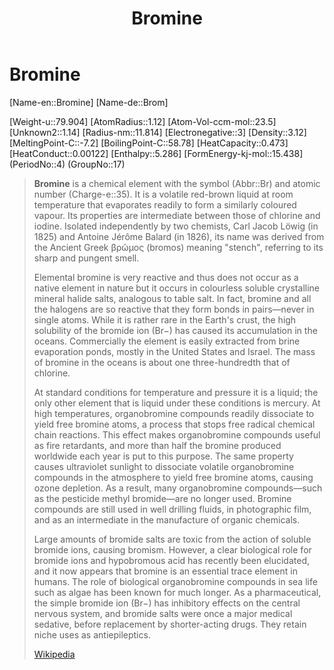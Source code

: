 ﻿---
title: "Bromine"
type: Element
GroupName: Group-17-Halogene
SpocWebEntityId: 21933
---

# Bromine

[Name-en::Bromine]
[Name-de::Brom]

[Weight-u::79.904]
[AtomRadius::1.12]
[Atom-Vol-ccm-mol::23.5]
[Unknown2::1.14]
[Radius-nm::11.814]
[Electronegative::3]
[Density::3.12]
[MeltingPoint-C::-7.2]
[BoilingPoint-C::58.78]
[HeatCapacity::0.473]
[HeatConduct::0.00122]
[Enthalpy::5.286]
[FormEnergy-kj-mol::15.438]
(PeriodNo::4)
(GroupNo::17)


> **Bromine** is a chemical element with the symbol (Abbr::Br) and atomic number (Charge-e::35). It is a volatile red-brown liquid at room temperature that evaporates readily to form a similarly coloured vapour. Its properties are intermediate between those of chlorine and iodine. Isolated independently by two chemists, Carl Jacob Löwig (in 1825) and Antoine Jérôme Balard (in 1826), its name was derived from the Ancient Greek βρῶμος (bromos) meaning "stench", referring to its sharp and pungent smell.
>
> Elemental bromine is very reactive and thus does not occur as a native element in nature but it occurs in colourless soluble crystalline mineral halide salts, analogous to table salt. In fact, bromine and all the halogens are so reactive that they form bonds in pairs—never in single atoms. While it is rather rare in the Earth's crust, the high solubility of the bromide ion (Br−) has caused its accumulation in the oceans. Commercially the element is easily extracted from brine evaporation ponds, mostly in the United States and Israel. The mass of bromine in the oceans is about one three-hundredth that of chlorine.
>
> At standard conditions for temperature and pressure it is a liquid; the only other element that is liquid under these conditions is mercury. At high temperatures, organobromine compounds readily dissociate to yield free bromine atoms, a process that stops free radical chemical chain reactions. This effect makes organobromine compounds useful as fire retardants, and more than half the bromine produced worldwide each year is put to this purpose. The same property causes ultraviolet sunlight to dissociate volatile organobromine compounds in the atmosphere to yield free bromine atoms, causing ozone depletion. As a result, many organobromine compounds—such as the pesticide methyl bromide—are no longer used. Bromine compounds are still used in well drilling fluids, in photographic film, and as an intermediate in the manufacture of organic chemicals.
>
> Large amounts of bromide salts are toxic from the action of soluble bromide ions, causing bromism. However, a clear biological role for bromide ions and hypobromous acid has recently been elucidated, and it now appears that bromine is an essential trace element in humans. The role of biological organobromine compounds in sea life such as algae has been known for much longer. As a pharmaceutical, the simple bromide ion (Br−) has inhibitory effects on the central nervous system, and bromide salts were once a major medical sedative, before replacement by shorter-acting drugs. They retain niche uses as antiepileptics.
>
> [Wikipedia](https://en.wikipedia.org/wiki/Bromine)